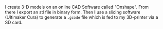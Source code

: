 I create 3-D models on an online CAD Software called "Onshape". From there I export an stl file in binary form. Then I use a slicing software (Ultimaker Cura) to generate a `.gcode` file which is fed to my 3D-printer via a SD card. 
